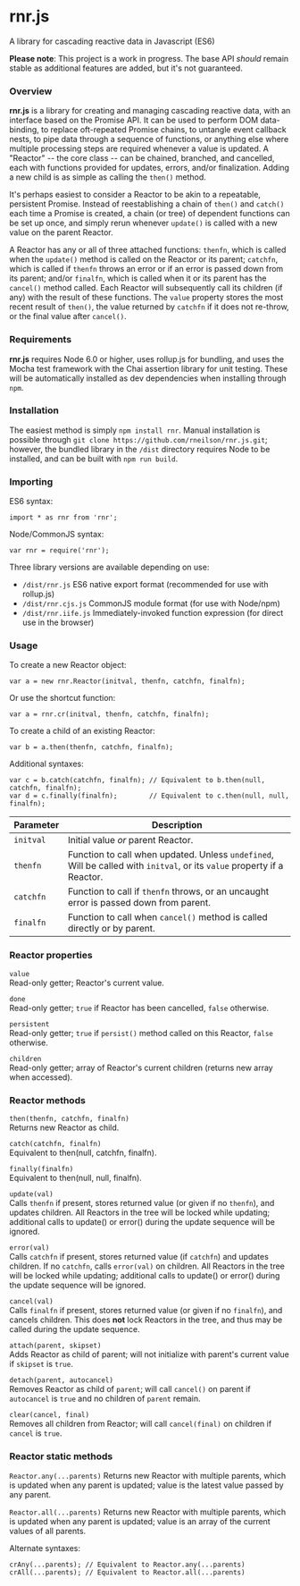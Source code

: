 # rnr.js
A library for cascading reactive data in Javascript (ES6)

**Please note**:
This project is a work in progress. The base API *should* remain stable as additional features are added, but it's not guaranteed.

### Overview

**rnr.js** is a library for creating and managing cascading reactive data, with an interface based on the Promise API. It can be used to perform DOM data-binding, to replace oft-repeated Promise chains, to untangle event callback nests, to pipe data through a sequence of functions, or anything else where multiple processing steps are required whenever a value is updated. A "Reactor" -- the core class -- can be chained, branched, and cancelled, each with functions provided for updates, errors, and/or finalization. Adding a new child is as simple as calling the `then()` method.

It's perhaps easiest to consider a Reactor to be akin to a repeatable, persistent Promise. Instead of reestablishing a chain of `then()` and `catch()` each time a Promise is created, a chain (or tree) of dependent functions can be set up once, and simply rerun whenever `update()` is called with a new value on the parent Reactor.

A Reactor has any or all of three attached functions: `thenfn`, which is called when the `update()` method is called on the Reactor or its parent; `catchfn`, which is called if `thenfn` throws an error or if an error is passed down from its parent; and/or `finalfn`, which is called when it or its parent has the `cancel()` method called. Each Reactor will subsequently call its children (if any) with the result of these functions. The `value` property stores the most recent result of `then()`, the value returned by `catchfn` if it does not re-throw, or the final value after `cancel()`.

### Requirements

**rnr.js** requires Node 6.0 or higher, uses rollup.js for bundling, and uses the Mocha test framework with the Chai assertion library for unit testing. These will be automatically installed as dev dependencies when installing through `npm`.

### Installation

The easiest method is simply `npm install rnr`. Manual installation is possible through `git clone https://github.com/rneilson/rnr.js.git`; however, the bundled library in the `/dist` directory requires Node to be installed, and can be built with `npm run build`.

### Importing

ES6 syntax:
```
import * as rnr from 'rnr';
```

Node/CommonJS syntax:
```
var rnr = require('rnr');
```

Three library versions are available depending on use:
- `/dist/rnr.js` ES6 native export format (recommended for use with rollup.js)
- `/dist/rnr.cjs.js` CommonJS module format (for use with Node/npm)
- `/dist/rnr.iife.js` Immediately-invoked function expression (for direct use in the browser)

### Usage

To create a new Reactor object:
```
var a = new rnr.Reactor(initval, thenfn, catchfn, finalfn);
```
Or use the shortcut function:
```
var a = rnr.cr(initval, thenfn, catchfn, finalfn);
```
To create a child of an existing Reactor:
```
var b = a.then(thenfn, catchfn, finalfn);
```
Additional syntaxes:
```
var c = b.catch(catchfn, finalfn); // Equivalent to b.then(null, catchfn, finalfn);
var d = c.finally(finalfn);        // Equivalent to c.then(null, null, finalfn);
```

Parameter | Description
--------- | -----------
`initval` | Initial value *or* parent Reactor.
`thenfn` | Function to call when updated. Unless `undefined`, Will be called with `initval`, or its `value` property if a Reactor.
`catchfn` | Function to call if `thenfn` throws, or an uncaught error is passed down from parent.
`finalfn` | Function to call when `cancel()` method is called directly or by parent.

### Reactor properties

`value`  
Read-only getter; Reactor's current value.

`done`  
Read-only getter; `true` if Reactor has been cancelled, `false` otherwise.

`persistent`  
Read-only getter; `true` if `persist()` method called on this Reactor, `false` otherwise.

`children`  
Read-only getter; array of Reactor's current children (returns new array when accessed).

### Reactor methods

`then(thenfn, catchfn, finalfn)`  
Returns new Reactor as child.

`catch(catchfn, finalfn)`  
Equivalent to then(null, catchfn, finalfn).

`finally(finalfn)`  
Equivalent to then(null, null, finalfn).

`update(val)`  
Calls `thenfn` if present, stores returned value (or given if no `thenfn`), and updates children. All Reactors in the tree will be locked while updating; additional calls to update() or error() during the update sequence will be ignored.

`error(val)`  
Calls `catchfn` if present, stores returned value (if `catchfn`) and updates children. If no `catchfn`, calls `error(val)` on children. All Reactors in the tree will be locked while updating; additional calls to update() or error() during the update sequence will be ignored.

`cancel(val)`  
Calls `finalfn` if present, stores returned value (or given if no `finalfn`), and cancels children. This does **not** lock Reactors in the tree, and thus may be called during the update sequence.

`attach(parent, skipset)`  
Adds Reactor as child of parent; will not initialize with parent's current value if `skipset` is `true`.

`detach(parent, autocancel)`  
Removes Reactor as child of `parent`; will call `cancel()` on parent if `autocancel` is `true` and no children of `parent` remain.

`clear(cancel, final)`  
Removes all children from Reactor; will call `cancel(final)` on children if `cancel` is `true`.

### Reactor static methods

`Reactor.any(...parents)`
Returns new Reactor with multiple parents, which is updated when any parent is updated; value is the latest value passed by any parent.

`Reactor.all(...parents)`
Returns new Reactor with multiple parents, which is updated when any parent is updated; value is an array of the current values of all parents.

Alternate syntaxes:
```
crAny(...parents); // Equivalent to Reactor.any(...parents)
crAll(...parents); // Equivalent to Reactor.all(...parents)
```

